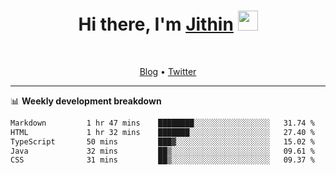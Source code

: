 <h1 align="center">Hi there, I'm <a href="https://jithset.github.io/" target="_blank">Jithin</a> <img
src="https://github.com/blackcater/blackcater/raw/main/images/Hi.gif" height="32" /></h1>

<br />

<p align="center">
  <a href="https://jithset.github.io">Blog</a> •
  <a href="https://twitter.com/jithset">Twitter</a>
</p>

---

📊 **Weekly development breakdown**

<!--START_SECTION:waka-->

```txt
Markdown         1 hr 47 mins    ████████░░░░░░░░░░░░░░░░░   31.74 %
HTML             1 hr 32 mins    ███████░░░░░░░░░░░░░░░░░░   27.40 %
TypeScript       50 mins         ███▓░░░░░░░░░░░░░░░░░░░░░   15.02 %
Java             32 mins         ██▒░░░░░░░░░░░░░░░░░░░░░░   09.61 %
CSS              31 mins         ██▒░░░░░░░░░░░░░░░░░░░░░░   09.37 %
```

<!--END_SECTION:waka-->

